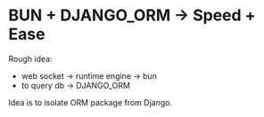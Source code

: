 # BUN + DJANGO_ORM -> Speed + Ease

Rough idea:

 - web socket -> runtime engine -> bun
 - to query db -> DJANGO_ORM

Idea is to isolate ORM package from Django.
